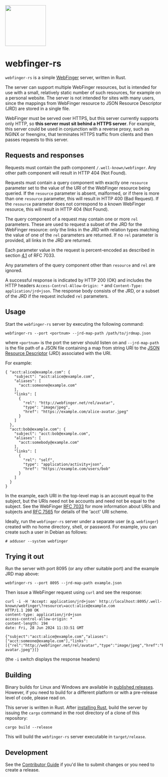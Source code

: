 <img width=130 src="https://upload.wikimedia.org/wikipedia/commons/thumb/e/e6/WebFinger_Logo.svg/440px-WebFinger_Logo.svg.png">

# webfinger-rs

`webfinger-rs` is a simple [WebFinger](https://www.rfc-editor.org/rfc/rfc7033.html) server, written in Rust.

The server can support multiple WebFinger resources, but is intended for use with a small, relatively static number of such resources, for example on a personal website. The server is not intended for sites with many users, since the mappings from WebFinger resource to JSON Resource Descriptor (JRD) are stored in a single file.

WebFinger must be served over HTTPS, but this server currently supports only HTTP, so **this server must sit behind a HTTPS server**. For example, this server could be used in conjunction with a reverse proxy, such as NGINX or freenginx, that terminates HTTPS traffic from clients and then passes requests to this server.

## Requests and responses

Requests must contain the path component `/.well-known/webfinger`. Any other path component will result in HTTP 404 (Not Found).

Requests must contain a query component with exactly one `resource` parameter set to the value of the URI of the WebFinger resource being queried. If the `resource` parameter is absent, malformed, or if there is more than one `resource` parameter, this will result in HTTP 400 (Bad Request). If the `resource` parameter does not correspond to a known WebFinger resource, this will result in HTTP 404 (Not Found).

The query component of a request may contain one or more `rel` parameters. These are used to request a subset of the JRD for the WebFinger resource: only the links in the JRD with relation types matching the value of one of the `rel` parameters are returned. If no `rel` parameter is provided, all links in the JRD are returned.

Each parameter value in the request is percent-encoded as described in section [4.1](https://www.rfc-editor.org/rfc/rfc7033.html#section-4.1) of RFC 7033.

Any parameters of the query component other than `resource` and `rel` are ignored.

A successful response is indicated by HTTP 200 (OK) and includes the HTTP headers `Access-Control-Allow-Origin: *` and `Content-Type: application/jrd+json`. The response body consists of the JRD, or a subset of the JRD if the request included `rel` parameters. 

## Usage

Start the `webfinger-rs` server by executing the following command:
~~~
webfinger-rs --port <portnum> --jrd-map-path /path/to/jrdmap.json
~~~

where `<portnum>` is the port the server should listen on and `--jrd-map-path` is the file path of a JSON file containing a map from string URI to the [JSON Resource Descriptor](https://www.rfc-editor.org/rfc/rfc7033.html#page-11) (JRD) associated with the URI.

For example:
~~~
{ "acct:alice@example.com": {
    "subject": "acct:alice@example.com",
    "aliases": [
      "acct:someone@example.com"
    ],
    "links": [
      {
        "rel": "http://webfinger.net/rel/avatar",
        "type": "image/jpeg",
        "href": "https://example.com/alice-avatar.jpeg"
      }
    ]
  },
  "acct:bob@example.com": {
    "subject": "acct:bob@example.com",
    "aliases": [
      "acct:somebody@example.com"
    ],
    "links": [
      {
        "rel": "self",
        "type": "application/activity+json",
        "href": "https://example.com/users/bob"
      }
    ]
  }
}
~~~

In the example, each URI in the top-level map is an account equal to the subject, but the URIs need not be accounts and need not be equal to the subject. See the WebFinger [RFC 7033](https://www.rfc-editor.org/rfc/rfc7033.html) for more information about URIs and subjects and [RFC 7565](https://www.rfc-editor.org/rfc/rfc7565.html) for details of the 'acct' URI scheme.

Ideally, run the `webfinger-rs` server under a separate user (e.g. `webfinger`) created with no home directory, shell, or password. For example, you can create
such a user in Debian as follows:
~~~
# adduser --system webfinger
~~~

## Trying it out

Run the server with port 8095 (or any other suitable port) and the example JRD map above:
~~~
webfinger-rs --port 8095 --jrd-map-path example.json
~~~

Then issue a WebFinger request using `curl` and see the response:
~~~
curl -i -H 'Accept: application/jrd+json' http://localhost:8095/.well-known/webfinger\?resource\=acct:alice@example.com
HTTP/1.1 200 OK
content-type: application/jrd+json
access-control-allow-origin: *
content-length: 194
date: Fri, 28 Jun 2024 11:33:51 GMT

{"subject":"acct:alice@example.com","aliases":["acct:someone@example.com"],"links":[{"rel":"http://webfinger.net/rel/avatar","type":"image/jpeg","href":"https://example.com/alice-avatar.jpeg"}]}
~~~
(the `-i` switch displays the response headers)

## Building

Binary builds for Linux and Windows are available in [published releases](https://github.com/glyn/webfinger-rs/releases). However, if you need to
build for a different platform or with a pre-release level of code, please
read on.

This server is written in Rust. After [installing Rust](https://www.rust-lang.org/tools/install),
build the server by issuing the `cargo` command in the root directory of a clone of this repository:
~~~
cargo build --release
~~~

This will build the `webfinger-rs` server executable in `target/release`.

## Development

See the [Contributor Guide](./CONTRIBUTING.md) if you'd like to submit changes
or you need to create a release.

